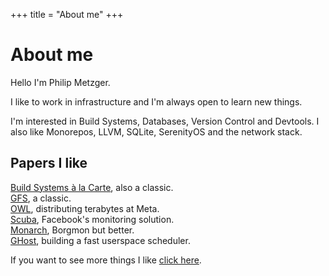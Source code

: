 +++
title =  "About me"
+++
<!-- Update after getting a job -->
# About me

Hello I'm Philip Metzger.

I like to work in infrastructure and I'm always open to learn new things.

<!-- Any of these Roles describe me: Platform Developer, Site Reliability Engineer
Software Engineer, Compiler Developer -->

I'm interested in Build Systems, Databases, Version Control and Devtools.
I also like Monorepos, LLVM, SQLite, SerenityOS and the network stack.


## Papers I like

[Build Systems à la Carte], also a classic.   
[GFS], a classic.  
[OWL], distributing terabytes at Meta.  
[Scuba], Facebook's monitoring solution.  
[Monarch], Borgmon but better.  
[GHost], building a fast userspace scheduler.  


If you want to see more things I like [click here](@/links/useful.md).

[Build Systems à la Carte]: https://www.microsoft.com/en-us/research/uploads/prod/2018/03/build-systems.pdf
[GFS]: https://static.googleusercontent.com/media/research.google.com/en//archive/gfs-sosp2003.pdf
[OWL]: https://www.usenix.org/system/files/osdi22-flinn.pdf
[Scuba]: https://www.vldb.org/pvldb/vol6/p1057-wiener.pdf
[Monarch]: https://www.vldb.org/pvldb/vol13/p3181-adams.pdf
[GHost]: https://storage.googleapis.com/gweb-research2023-media/pubtools/6413.pdf
